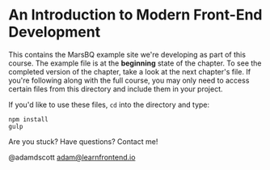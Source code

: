 # An Introduction to Modern Front-End Development

This contains the MarsBQ example site we're developing as part of this course. The example file is at the **beginning** state of the chapter. To see the completed version of the chapter, take a look at the next chapter's file. If you're following along with the full course, you may only need to access certain files from this directory and include them in your project.

If you'd like to use these files, `cd` into the directory and type:

```
npm install
gulp
```

Are you stuck? Have questions? Contact me!

@adamdscott
adam@learnfrontend.io
